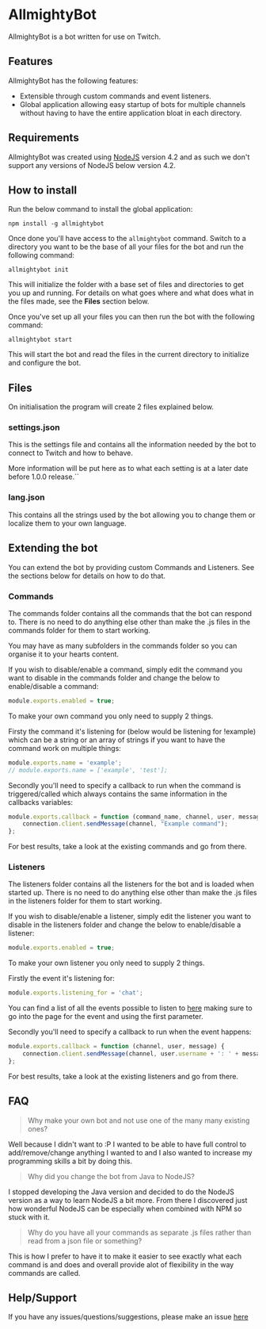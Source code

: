 # AllmightyBot
AllmightyBot is a bot written for use on Twitch.

## Features
AllmightyBot has the following features:

- Extensible through custom commands and event listeners.
- Global application allowing easy startup of bots for multiple channels without having to have the entire application bloat in each directory.

## Requirements
AllmightyBot was created using [NodeJS](https://nodejs.org/) version 4.2 and as such we don't support any versions of NodeJS below version 4.2.

## How to install
Run the below command to install the global application:

```
npm install -g allmightybot
```

Once done you'll have access to the `allmightybot` command. Switch to a directory you want to be the base of all your files for the bot and run the following command:

```
allmightybot init
```

This will initialize the folder with a base set of files and directories to get you up and running. For details on what goes where and what does what in the files made, see the **Files** section below.

Once you've set up all your files you can then run the bot with the following command:

```
allmightybot start
```

This will start the bot and read the files in the current directory to initialize and configure the bot.

## Files
On initialisation the program will create 2 files explained below.

### settings.json
This is the settings file and contains all the information needed by the bot to connect to Twitch and how to behave.

More information will be put here as to what each setting is at a later date before 1.0.0 release.``

### lang.json
This contains all the strings used by the bot allowing you to change them or localize them to your own language.

## Extending the bot
You can extend the bot by providing custom Commands and Listeners. See the sections below for details on how to do that.

### Commands
The commands folder contains all the commands that the bot can respond to. There is no need to do anything else other than make the .js files in the commands folder for them to start working.

You may have as many subfolders in the commands folder so you can organise it to your hearts content.

If you wish to disable/enable a command, simply edit the command you want to disable in the commands folder and change the below to enable/disable a command:

```javascript
module.exports.enabled = true;
```

To make your own command you only need to supply 2 things.

Firsty the command it's listening for (below would be listening for !example) which can be a string or an array of strings if you want to have the command work on multiple things:

```javascript
module.exports.name = 'example';
// module.exports.name = ['example', 'test'];
```

Secondly you'll need to specify a callback to run when the command is triggered/called which always contains the same information in the callbacks variables:

```javascript
module.exports.callback = function (command_name, channel, user, message) {
    connection.client.sendMessage(channel, "Example command");
};
```

For best results, take a look at the existing commands and go from there.

### Listeners
The listeners folder contains all the listeners for the bot and is loaded when started up. There is no need to do anything else other than make the .js files in the listeners folder for them to start
working.

If you wish to disable/enable a listener, simply edit the listener you want to disable in the listeners folder and change the below to enable/disable a listener:

```javascript
module.exports.enabled = true;
```

To make your own listener you only need to supply 2 things.

Firstly the event it's listening for:

```javascript
module.exports.listening_for = 'chat';
```

You can find a list of all the events possible to listen to [here](http://www.tmijs.org/docs/Events.html) making sure to go into the page for the event and using the first parameter.

Secondly you'll need to specify a callback to run when the event happens:

```javascript
module.exports.callback = function (channel, user, message) {
    connection.client.sendMessage(channel, user.username + ': ' + message);
};
```

For best results, take a look at the existing listeners and go from there.

## FAQ
> Why make your own bot and not use one of the many many existing ones?

Well because I didn't want to :P I wanted to be able to have full control to add/remove/change anything I wanted to and I also wanted to increase my programming skills a bit by doing this.

> Why did you change the bot from Java to NodeJS?

I stopped developing the Java version and decided to do the NodeJS version as a way to learn NodeJS a bit more. From there I discovered just how wonderful NodeJS can be especially when combined with
NPM so stuck with it.

> Why do you have all your commands as separate .js files rather than read from a json file or something?

This is how I prefer to have it to make it easier to see exactly what each command is and does and overall provide alot of flexibility in the way commands are called.

## Help/Support
If you have any issues/questions/suggestions, please make an issue [here](https://github.com/RyanTheAllmighty/AllmightyBot/issues)